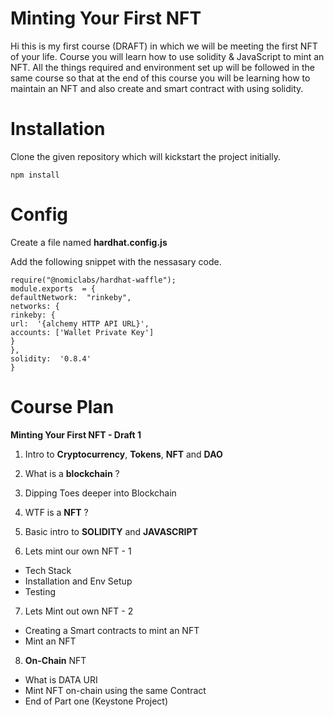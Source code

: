 # **Minting Your First NFT**

Hi this is my first course (DRAFT) in which we will be meeting the first NFT of your life. Course you will learn how to use solidity & JavaScript to mint an NFT. All the things required and environment set up will be followed in the same course so that at the end of this course you will be learning how to maintain an NFT and also create and smart contract with using solidity.


# Installation

Clone the given repository which will kickstart the project initially. 

    npm install


# Config

Create a file named **hardhat.config.js**

Add the following snippet with the nessasary code.

    require("@nomiclabs/hardhat-waffle");
    module.exports  = {
    defaultNetwork:  "rinkeby",
    networks: {
    rinkeby: {
    url:  '{alchemy HTTP API URL}',
    accounts: ['Wallet Private Key']
    }
    },
    solidity:  '0.8.4'
    }

# Course Plan

**Minting Your First NFT - Draft 1**

1. Intro to **Cryptocurrency**, **Tokens**, **NFT** and **DAO**
2. What is a **blockchain** ?
3. Dipping Toes deeper into Blockchain
4. WTF is a **NFT** ?
5. Basic intro to **SOLIDITY** and **JAVASCRIPT**

6. Lets mint our own NFT - 1
-  Tech Stack
-  Installation and Env Setup
-  Testing

7. Lets Mint out own NFT - 2
- Creating a Smart contracts to mint an NFT
- Mint an NFT

8. **On-Chain** NFT
- What is DATA URI
- Mint NFT on-chain using the same Contract
- End of Part one (Keystone Project)
